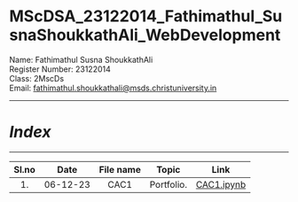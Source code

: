# MScDSA_23122014_Fathimathul_SusnaShoukkathAli_WebDevelopment



Name: Fathimathul Susna ShoukkathAli     
Register Number: 23122014    
Class: 2MscDs   
Email: fathimathul.shoukkathali@msds.christuniversity.in




***
# ***Index***
***                              



|Sl.no|Date|File name|Topic|Link|
|:----:|:----:|:---:|:----:|:----:|
|1.|06-12-23|CAC1|Portfolio.|<a href="https://github.com/FathimathulSusnaAli/MScDSA_23122014_Fathimathul_SusnaShoukkathAli_WebDevelopment.git"> CAC1.ipynb</a>|   
